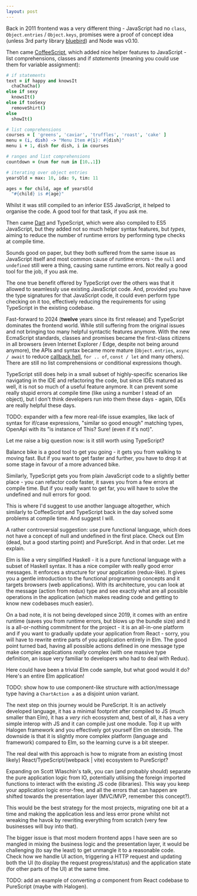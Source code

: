 ```yaml
---
layout: post
---
```


Back in 2011 frontend was a very different thing - JavaScript had no `class`, `Object.entries` / `Object.keys`, promises were a proof of concept idea (unless 3rd party library [bluebird](https://github.com/petkaantonov/bluebird)) and Node was v0.10.

Then came [CoffeeScript](https://coffeescript.org/), which added nice helper features to JavaScript - list comprehensions, classes and if _statements_ (meaning you could use them for variable assignment):

```coffeescript
# if statements
text = if happy and knowsIt
  chaChaCha()
else if sexy
  knowsIt()
else if tooSexy
  removeShirt()
else
  showIt()

# list comprehensions
courses = [ 'greens', 'caviar', 'truffles', 'roast', 'cake' ]
menu = (i, dish) -> "Menu Item #{i}: #{dish}"
menu i + 1, dish for dish, i in courses

# ranges and list comprehensions
countdown = (num for num in [10..1])

# iterating over object entries
yearsOld = max: 10, ida: 9, tim: 11

ages = for child, age of yearsOld
  "#{child} is #{age}"
```

Whilst it was still compiled to an inferior ES5 JavaScript, it helped to organise the code. A good tool for that task, if you ask me.

Then came [Dart](https://dart.dev/) and TypeScript, which were also compiled to ES5 JavaScript, but they added not so much helper syntax features, but _types_, aiming to reduce the number of runtime errors by performing type checks at compile time.

Sounds good on paper, but they both suffered from the same issue as JavaScript itself and most common cause of runtime errors - the `null` and `undefined` still were a thing, causing same runtime errors. Not really a good tool for the job, if you ask me.

The one true benefit offered by TypeScript over the others was that it allowed to seamlessly use existing JavaScript code. And, provided you have the type signatures for that JavaScript code, it could even perform type checking on it too, effectively reducing the requirements for using TypeScript in the existing codebase.

Fast-forward to 2024 (**twelve** years since its first release) and TypeScript dominates the frontend world. While still suffering from the original issues and not bringing too many helpful syntactic features anymore. With the new EcmaScript standards, classes and promises became the first-class citizens in all browsers (even Internet Explorer / Edge, despite not being around anymore), the APIs and syntax became more mature (`Object.entries`, `async / await` to reduce [callback hell](http://callbackhell.com/), `for .. of`, `const / let` and many others). There are still no list comprehensions or conditional expressions though.

TypeScript still does help in a small subset of highly-specific scenarios like navigating in the IDE and refactoring the code, but since IDEs matured as well, it is not so much of a useful feature anymore. It can prevent some really stupid errors at compile time (like using a number I stead of an object), but I don't think developers run into them these days - again, IDEs are really helpful these days.

TODO: expander with a few more real-life issue examples, like lack of syntax for if/case expressions, "similar so good enough" matching types, OpenApi with its "is instance of This? Sure! (even if it's not)".

Let me raise a big question now: is it still worth using TypeScript?

Balance bike is a good tool to get you going - it gets you from walking to moving fast. But if you want to get faster and further, you have to drop it at some stage in favour of a more advanced bike.

Similarly, TypeScript gets you from plain JavaScript code to a slightly better place - you can refactor code faster, it saves you from a few errors at compile time. But if you really want to get far, you will have to solve the undefined and null errors for good.

This is where I'd suggest to use another language altogether, which similarly to CoffeeScript and TypeScript back in the day solved some problems at compile time. And suggest I will.

A rather controversial suggestion: use pure functional language, which does not have a concept of null and undefined in the first place. Check out Elm (dead, but a good starting point) and PureScript. And in that order. Let me explain.

Elm is like a very simplified Haskell - it is a pure functional language with a subset of Haskell syntax. It has a nice compiler with really good error messages. It enforces a structure for your application (redux-like). It gives you a gentle introduction to the functional programming concepts and it targets browsers (web applications). With its architecture, you can look at the message (action from redux) type and see exactly what are all possible operations in the application (which makes reading code and getting to know new codebases much easier).

On a bad note, it is not being developed since 2019, it comes with an entire runtime (saves you from runtime errors, but blows up the bundle size) and it is a all-or-nothing commitment for the project - it is an all-in-one platform and if you want to gradually update your application from React - sorry, you will have to rewrite entire parts of you application entirely in Elm. The good point turned bad, having all possible actions defined in one message type make complex applications _really_ complex (with one massive type definition, an issue very familiar to developers who had to deal with Redux).

Here could have been a trivial Elm code sample, but what good would it do? Here's an entire Elm application!

TODO: show how to use component-like structure with action/message type having a `ChartAction a` as a disjoint union variant. 

The next step on this journey would be PureScript. It is an actively developed language, it has a minimal footprint after compiled to JS (much smaller than Elm), it has a _very_ rich ecosystem and, best of all, it has a very simple interop with JS and it can compile just one module. Top it up with Halogen framework and you effectively got yourself Elm on steroids. The downside is that it is slightly more complex platform (language and framework) compared to Elm, so the learning curve is a bit steeper.

The real deal with this approach is how to migrate from an existing (most likely) React/TypeScript/(webpack | vite) ecosystem to PureScript?

Expanding on Scott Wlaschin's talk, you can (and probably should) separate the pure application logic from IO, potentially utilising the foreign imported functions to interact with the existing JS code (libraries). This way you keep your application logic error-free, and all the errors that can happen are shifted towards the presentation layer (MVC/MVP, remember this concept?).

This would be the best strategy for the most projects, migrating one bit at a time and making the application less and less error prone whilst not wreaking the havok by rewriting everything from scratch (very few businesses will buy into that).

The bigger issue is that most modern frontend apps I have seen are so mangled in mixing the business logic and the presentation layer, it would be challenging (to say the least) to get unmangle it to a reasonable code. Check how we handle UI action, triggering a HTTP request and updating both the UI (to display the request progress/status) and the application state (for other parts of the UI) at the same time.

TODO: add an example of converting _a_ component from React codebase to PureScript (maybe with Halogen).